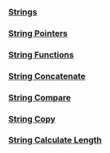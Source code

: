 ### [Strings](CStrings)

### [String Pointers](CStringPointers)

### [String Functions](CStringFunctions)

### [String Concatenate](Cstrcar)

### [String Compare](CSstrcmp)

### [String Copy](Cstrcpy)

### [String Calculate Length](Cstrlen)